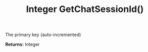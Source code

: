 ﻿---
uid: crmscript_ref_NSChatSummaryItem_GetChatSessionId
title: Integer GetChatSessionId()
intellisense: NSChatSummaryItem.GetChatSessionId
keywords: NSChatSummaryItem, GetChatSessionId
so.topic: reference
---

The primary key (auto-incremented)

**Returns:** Integer


